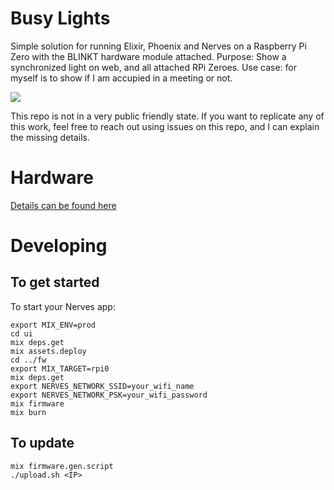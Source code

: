 # Busy Lights
Simple solution for running Elixir, Phoenix and Nerves on a Raspberry Pi Zero with the BLINKT hardware module attached.
Purpose: Show a synchronized light on web, and all attached RPi Zeroes. Use case: for myself is to show if I am accupied in a meeting or not.

![](docs/media/demo.gif)

This repo is not in a very public friendly state. If you want to replicate any of this work, feel free to reach out using issues on this repo, and I can explain the missing details.


# Hardware
[Details can be found here](docs/hardware.md)


# Developing
## To get started
To start your Nerves app:

    export MIX_ENV=prod
    cd ui
    mix deps.get
    mix assets.deploy
    cd ../fw
    export MIX_TARGET=rpi0
    mix deps.get
    export NERVES_NETWORK_SSID=your_wifi_name
    export NERVES_NETWORK_PSK=your_wifi_password
    mix firmware
    mix burn


## To update
    mix firmware.gen.script
    ./upload.sh <IP>
